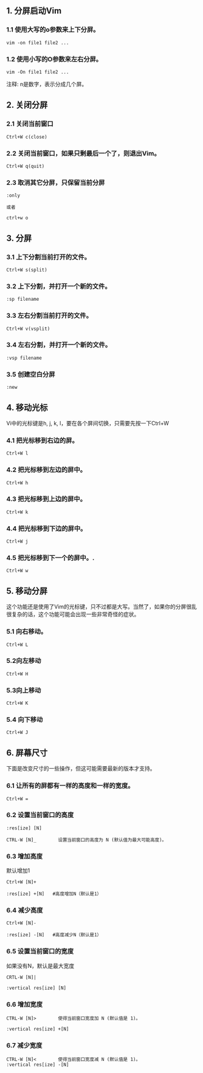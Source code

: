 ## 1. 分屏启动Vim

### 1.1 使用大写的o参数来上下分屏。

```
vim -on file1 file2 ...
```

### 1.2 使用小写的O参数来左右分屏。

```
vim -On file1 file2 ...
```

注释: n是数字，表示分成几个屏。



## 2. 关闭分屏 

### 2.1 关闭当前窗口

```
Ctrl+W c(close)
```

### 2.2 关闭当前窗口，如果只剩最后一个了，则退出Vim。

```
Ctrl+W q(quit)
```

### 2.3 取消其它分屏，只保留当前分屏 

```
:only 

或者 

ctrl+w o
```

## 3. 分屏

### 3.1 上下分割当前打开的文件。

```
Ctrl+W s(split)
```

### 3.2 上下分割，并打开一个新的文件。

```
:sp filename
```

### 3.3 左右分割当前打开的文件。 

```
Ctrl+W v(vsplit)
```

### 3.4 左右分割，并打开一个新的文件。

```
:vsp filename
```

### 3.5 创建空白分屏

```
:new
```

## 4. 移动光标

Vi中的光标键是h, j, k, l，要在各个屏间切换，只需要先按一下Ctrl+W

### 4.1 把光标移到右边的屏。

```
Ctrl+W l
```

### 4.2 把光标移到左边的屏中。

```
Ctrl+W h
```

### 4.3 把光标移到上边的屏中。

```
Ctrl+W k
```

### 4.4 把光标移到下边的屏中。

```
Ctrl+W j
```

### 4.5 把光标移到下一个的屏中。.

```
Ctrl+W w
```

## 5. 移动分屏

这个功能还是使用了Vim的光标键，只不过都是大写。当然了，如果你的分屏很乱很复杂的话，这个功能可能会出现一些非常奇怪的症状。

### 5.1 向右移动。

```
Ctrl+W L
```

### 5.2向左移动 

```
Ctrl+W H
```

### 5.3向上移动 

```
Ctrl+W K
```

### 5.4 向下移动 

```
Ctrl+W J
```


## 6. 屏幕尺寸

下面是改变尺寸的一些操作，但这可能需要最新的版本才支持。

### 6.1 让所有的屏都有一样的高度和一样的宽度。

```
Ctrl+W =
```

### 6.2 设置当前窗口的高度

```
:res[ize] [N]

CTRL-W [N]_        设置当前窗口的高度为 N (默认值为最大可能高度)。
```

### 6.3 增加高度

默认增加1

```
Ctrl+W [N]+ 

:res[ize] +[N]   #高度增加N（默认是1）
```

### 6.4 减少高度

```
Ctrl+W [N]-       

:res[ize] -[N]   #高度减少N（默认是1）
```


### 6.5 设置当前窗口的宽度

如果没有N，默认是最大宽度

```
CRTL-W [N]|

:vertical res[ize] [N]     
```

### 6.6 增加宽度

```
CTRL-W [N]>        使得当前窗口宽度加 N (默认值是 1)。

:vertical res[ize] +[N]
```

### 6.7 减少宽度

```
CTRL-W [N]<        使得当前窗口宽度减 N (默认值是 1)。                                
:vertical res[ize] -[N]
```